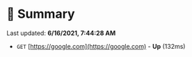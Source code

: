 # 📖 Summary
Last updated: **6/16/2021, 7:44:28 AM**

- `GET` [https://google.com](https://google.com) - **Up** (132ms)
